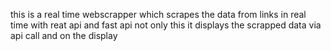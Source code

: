 this is a real time webscrapper which scrapes the data from links in real time with reat api and fast api
not only this it displays the scrapped data via api call and on the display

